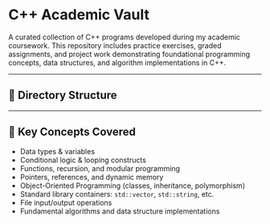 # C++ Academic Vault

A curated collection of C++ programs developed during my academic coursework. This repository includes practice exercises, graded assignments, and project work demonstrating foundational programming concepts, data structures, and algorithm implementations in C++.

---

## 📂 Directory Structure


---

## 🧠 Key Concepts Covered

- Data types & variables
- Conditional logic & looping constructs
- Functions, recursion, and modular programming
- Pointers, references, and dynamic memory
- Object-Oriented Programming (classes, inheritance, polymorphism)
- Standard library containers: `std::vector`, `std::string`, etc.
- File input/output operations
- Fundamental algorithms and data structure implementations
